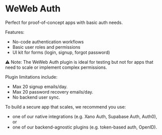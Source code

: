 # WeWeb Auth

Perfect for proof-of-concept apps with basic auth needs.

Features:
- No-code authentication workflows
- Basic user roles and permissions
- UI kit for forms (login, signup, forgot password)

⚠ Note:
The WeWeb Auth plugin is ideal for testing but not for apps that need to scale or implement complex permissions.

Plugin limitations include:
- Max 20 signup emails/day.
- Max 20 password recovery emails/day.
- No backend user sync.

To build a secure app that scales, we recommend you use:
- one of our native integrations (e.g. Xano Auth, Supabase Auth, Auth0), or
- one of our backend-agnostic plugins (e.g. token-based auth, OpenID).
